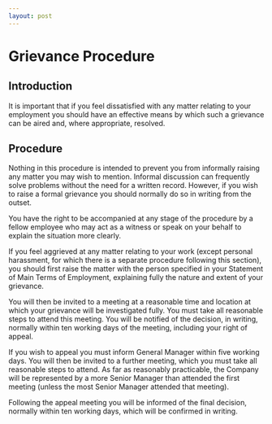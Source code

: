 ```yaml
---
layout: post
---
```


# Grievance Procedure 

## Introduction 

It is important that if you feel dissatisfied with any matter relating to your employment you should have an effective means by which such a grievance can be aired and, where appropriate, resolved. 

## Procedure 

Nothing in this procedure is intended to prevent you from informally raising any matter you may wish to mention. Informal discussion can frequently solve problems without the need for a written record. However, if you wish to raise a formal grievance you should normally do so in writing from the outset. 

You have the right to be accompanied at any stage of the procedure by a fellow employee who may act as a witness or speak on your behalf to explain the situation more clearly. 

If you feel aggrieved at any matter relating to your work (except personal harassment, for which there is a separate procedure following this section), you should first raise the matter with the person specified in your Statement of Main Terms of Employment, explaining fully the nature and extent of your grievance. 

You will then be invited to a meeting at a reasonable time and location at which your grievance will be investigated fully. You must take all reasonable steps to attend this meeting. You will be notified of the decision, in writing, normally within ten working days of the meeting, including your right of appeal. 

If you wish to appeal you must inform General Manager within five working days. You will then be invited to a further meeting, which you must take all reasonable steps to attend. As far as reasonably practicable, the Company will be represented by a more Senior Manager than attended the first meeting (unless the most Senior Manager attended that meeting). 

Following the appeal meeting you will be informed of the final decision, normally within ten working days, which will be confirmed in writing.  

